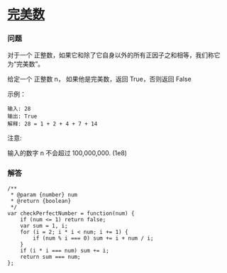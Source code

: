 # [完美数](https://leetcode-cn.com/problems/perfect-number)

### 问题

对于一个 正整数，如果它和除了它自身以外的所有正因子之和相等，我们称它为“完美数”。

给定一个 正整数 n， 如果他是完美数，返回 True，否则返回 False



示例：

```
输入: 28
输出: True
解释: 28 = 1 + 2 + 4 + 7 + 14
```

注意:

输入的数字 n 不会超过 100,000,000. (1e8)

### 解答

```
/**
 * @param {number} num
 * @return {boolean}
 */
var checkPerfectNumber = function(num) {
    if (num <= 1) return false;
    var sum = 1, i;
    for (i = 2; i * i < num; i += 1) {
        if (num % i === 0) sum += i + num / i;
    }
    if (i * i === num) sum += i;
    return sum === num;
};
```